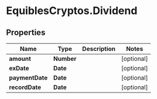 # EquiblesCryptos.Dividend

## Properties
Name | Type | Description | Notes
------------ | ------------- | ------------- | -------------
**amount** | **Number** |  | [optional] 
**exDate** | **Date** |  | [optional] 
**paymentDate** | **Date** |  | [optional] 
**recordDate** | **Date** |  | [optional] 
